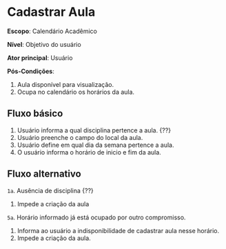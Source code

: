# Cadastrar Aula

__Escopo__: Calendário Acadêmico

__Nível__: Objetivo do usuário

__Ator principal__: Usuário

__Pós-Condições__: 

1. Aula disponível para visualização.
2. Ocupa no calendário os horários da aula.

## Fluxo básico

1. Usuário informa a qual disciplina pertence a aula. {??}
2. Usuário preenche o campo do local da aula.
3. Usuário define em qual dia da semana pertence a aula.
4. O usuário informa o horário de inicio e fim da aula.

## Fluxo alternativo

`1a`. Ausência de disciplina {??}
 1.   Impede a criação da aula
 
`5a`. Horário informado já está ocupado por outro compromisso.
 1. Informa ao usuário a indisponibilidade de cadastrar aula nesse horário.
 2. Impede a criação da aula.
 

